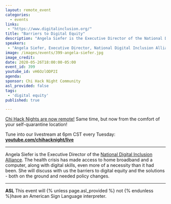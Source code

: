 ```yaml
---
layout: remote_event
categories:
  - events
links: 
 - "https://www.digitalinclusion.org/"
title: "Barriers to Digital Equity"
description: "Angela Siefer is the Executive Director of the National Digital Inclusion Alliance. The health crisis has made access to home broadband and a computer, along with digital skills, even more of a necessity than it had been. She will discuss with us the barriers to digital equity and the solutions - both on the ground and needed policy changes."
speakers:
 - "Angela Siefer, Executive Director, National Digital Inclusion Alliance"
image: /images/events/399-angela-siefer.jpg
image_credit:
date: 2020-05-26T18:00:00-05:00
event_id: 399
youtube_id: vH6OzlODP2I
agenda: 
sponsor: Chi Hack Night Community
asl_provided: false
tags: 
 - 'digital equity'
published: true

---
```


[Chi Hack Nights are now remote!](/blog/2020/03/16/chi-hack-night-going-remote.html) Same time, but now from the comfort of your self-quarantine location!

Tune into our livestream at 6pm CST every Tuesday: **[youtube.com/chihacknight/live](https://youtube.com/chihacknight/live)**

---

Angela Siefer is the Executive Director of the [National Digital Inclusion Alliance](https://www.digitalinclusion.org/). The health crisis has made access to home broadband and a computer, along with digital skills, even more of a necessity than it had been. She will discuss with us the barriers to digital equity and the solutions - both on the ground and needed policy changes.

---

**ASL** This event will {% unless page.asl_provided %} not {% endunless %}have an American Sign Language interpreter.
